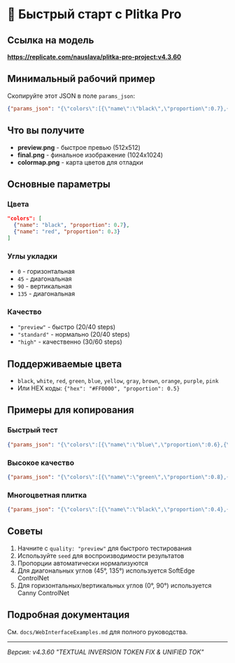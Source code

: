 # 🚀 Быстрый старт с Plitka Pro

## Ссылка на модель
**https://replicate.com/nauslava/plitka-pro-project:v4.3.60**

## Минимальный рабочий пример

Скопируйте этот JSON в поле `params_json`:

```json
{"params_json": "{\"colors\":[{\"name\":\"black\",\"proportion\":0.7},{\"name\":\"red\",\"proportion\":0.3}],\"angle\":0,\"quality\":\"preview\"}"}
```

## Что вы получите
- **preview.png** - быстрое превью (512x512)
- **final.png** - финальное изображение (1024x1024)  
- **colormap.png** - карта цветов для отладки

## Основные параметры

### Цвета
```json
"colors": [
  {"name": "black", "proportion": 0.7},
  {"name": "red", "proportion": 0.3}
]
```

### Углы укладки
- `0` - горизонтальная
- `45` - диагональная  
- `90` - вертикальная
- `135` - диагональная

### Качество
- `"preview"` - быстро (20/40 steps)
- `"standard"` - нормально (20/40 steps)
- `"high"` - качественно (30/60 steps)

## Поддерживаемые цвета
- `black`, `white`, `red`, `green`, `blue`, `yellow`, `gray`, `brown`, `orange`, `purple`, `pink`
- Или HEX коды: `{"hex": "#FF0000", "proportion": 0.5}`

## Примеры для копирования

### Быстрый тест
```json
{"params_json": "{\"colors\":[{\"name\":\"blue\",\"proportion\":0.6},{\"name\":\"yellow\",\"proportion\":0.4}],\"angle\":45,\"quality\":\"preview\",\"seed\":42}"}
```

### Высокое качество
```json
{"params_json": "{\"colors\":[{\"name\":\"green\",\"proportion\":0.8},{\"name\":\"gray\",\"proportion\":0.2}],\"angle\":90,\"quality\":\"high\",\"seed\":999}"}
```

### Многоцветная плитка
```json
{"params_json": "{\"colors\":[{\"name\":\"black\",\"proportion\":0.4},{\"name\":\"red\",\"proportion\":0.3},{\"name\":\"blue\",\"proportion\":0.2},{\"name\":\"yellow\",\"proportion\":0.1}],\"angle\":0,\"quality\":\"standard\",\"seed\":555}"}
```

## Советы
1. Начните с `quality: "preview"` для быстрого тестирования
2. Используйте `seed` для воспроизводимости результатов
3. Пропорции автоматически нормализуются
4. Для диагональных углов (45°, 135°) используется SoftEdge ControlNet
5. Для горизонтальных/вертикальных углов (0°, 90°) используется Canny ControlNet

## Подробная документация
См. `docs/WebInterfaceExamples.md` для полного руководства.

---

*Версия: v4.3.60 "TEXTUAL INVERSION TOKEN FIX & UNIFIED TOK"*
